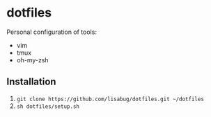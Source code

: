 # dotfiles
Personal configuration of tools:

- vim
- tmux
- oh-my-zsh

## Installation
1. `git clone https://github.com/lisabug/dotfiles.git ~/dotfiles`
2. `sh dotfiles/setup.sh`
